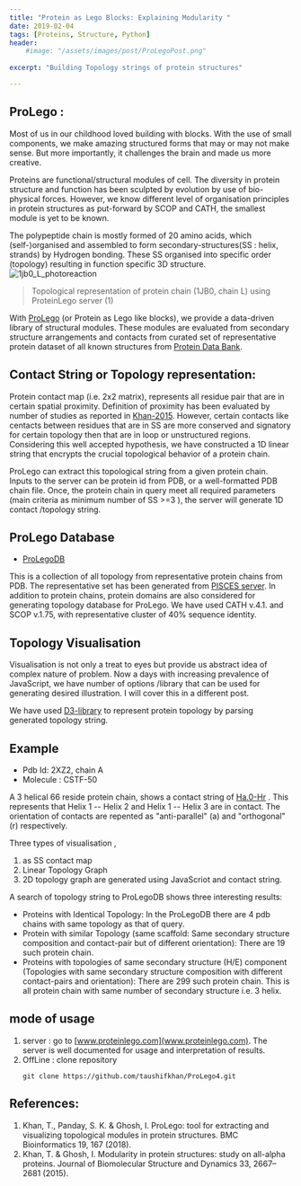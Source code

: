 ```yaml
---
title: "Protein as Lego Blocks: Explaining Modularity "
date: 2019-02-04
tags: [Proteins, Structure, Python]
header:
    #image: "/assets/images/post/ProLegoPost.png"
    
excerpt: "Building Topology strings of protein structures"

---
```

## ProLego : 

Most of us in our childhood loved building with blocks. With the use of small 
components, we make amazing structured forms that may or may not make sense. But more importantly, 
it challenges the brain and made us more creative.

Proteins are functional/structural modules of cell. The diversity in protein structure 
and function has been sculpted by evolution by use of bio-physical forces. However, we know
different level of organisation principles in protein structures as put-forward by SCOP and CATH, 
the smallest module is yet to be known. 

The polypeptide chain is mostly formed of 20 amino acids, which (self-)organised and assembled
to form secondary-structures(SS : helix, strands) by Hydrogen bonding. 
These SS organised into specific order (topology) resulting in function specific 3D structure.
![1jb0_L_photoreaction]({{site.url}}/assets/images/post/1jb0_L_photoreaction.png)
> Topological representation of protein chain (1JB0, chain L) using ProteinLego server (1)

With [ProLego](www.proteinlego.com) (or Protein as Lego like blocks), we provide a data-driven library of structural modules. 
These modules are evaluated from secondary structure arrangements and contacts from curated set of representative
protein dataset of all known structures from [Protein Data Bank](www.pdb.org). 

## Contact String or Topology representation:

Protein contact map (i.e. 2x2 matrix), represents all residue pair that are in certain spatial
proximity. Definition of proximity has been evaluated by number of studies as reported in
[Khan-2015](https://www.ncbi.nlm.nih.gov/pubmed/25669306). However, certain contacts like centacts between 
residues that are in SS are more conserved and signatory for certain topology then that are in loop or 
unstructured regions. Considering this well accepted hypothesis, we have constructed a
1D linear string that encrypts the crucial topological behavior of a protein chain.


ProLego can extract this topological string from a given protein chain. Inputs to the server
can be protein id from PDB, or a well-formatted PDB chain file. Once, the protein chain in 
query meet all required parameters (main criteria as minimum number of SS >=3 ), the server will 
generate 1D contact /topology string.


## ProLego Database

* [ProLegoDB](http://www.proteinlego.com/proLegoDB/) 

This is a collection of all topology from representative protein chains from PDB. 
The representative set has been generated from [PISCES server](http://dunbrack.fccc.edu/PISCES.php). In addition to protein
chains, protein domains are also considered for generating topology database for ProLego. We have used CATH v.4.1. and SCOP v.1.75,
with representative cluster of 40% sequence identity.


## Topology Visualisation

Visualisation is not only a treat to eyes but provide us abstract idea of complex nature of problem. Now a days with increasing 
prevalence of JavaScript, we have number of options /library that can be used for generating desired illustration. I will cover this
in a different post. 

We have used [D3-library](https://d3js.org/) to represent protein topology by parsing generated topology string.

## Example

* Pdb Id: 2XZ2, chain A
* Molecule : CSTF-50

A 3 helical 66 reside protein chain, shows a contact string of [Ha.0-Hr](http://www.proteinlego.com/prot/984/) . 
This represents that Helix 1 -- Helix 2 and Helix 1 -- Helix 3 are in contact. The orientation of contacts are repented as 
"anti-parallel" (a) and "orthogonal" (r) respectively. 

Three types of visualisation ,
   1. as SS contact map
   2. Linear Topology Graph
   3. 2D topology graph
are generated using JavaScriot and contact string.

A search of topology string to ProLegoDB shows three interesting results:

* Proteins with Identical Topology: In the ProLegoDB there are 4 pdb chains with same topology as that of query.
* Protein with similar Topology (same scaffold: Same secondary structure composition and contact-pair but of different orientation): 
    There are 19 such protein chain.
* Proteins with topologies of same secondary structure (H/E) component
  (Topologies with same secondary structure composition with different contact-pairs and orientation):
    There are 299 such protein chain. This is all protein chain with same number of secondary structure i.e. 3 helix.

## mode of usage

1. server : go to [www.proteinlego.com](www.proteinlego.com). The server is well documented for usage and interpretation of results.
2. OffLine : clone repository 
    ```
    git clone https://github.com/taushifkhan/ProLego4.git
    ```

## References:
1. Khan, T., Panday, S. K. & Ghosh, I. ProLego: tool for extracting and visualizing topological modules in protein structures. BMC Bioinformatics 19, 167 (2018).
2. Khan, T. & Ghosh, I. Modularity in protein structures: study on all-alpha proteins. Journal of Biomolecular Structure and Dynamics 33, 2667–2681 (2015).



